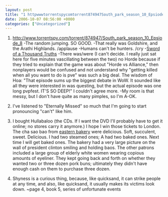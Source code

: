 ```yaml
---
layout: post
title: "1 httpwwwtorrentspycomtorrent874947South_park_season_10_Epsiode_8 The random jumping SO"
date: 2006-10-07 08:56:00 +0000
categories: ["Uncategorized"]
---
```


1. http://www.torrentspy.com/torrent/874947/South_park_season_10_Epsiode_8
-The random jumping. SO GOOD.
-That really was Goldshire, and the Arathi Highlands. /applause
-Humans can't be hunters. /cry
-[Sword of a Thousand Truths](http://www.thottbot.com/?i=53954)
-There was/were (I can't decide. I really just sat here for five minutes vascillating between the two) no Horde because if they tried to explain that the game was about "Horde vs Alliance," then nonplayers would be confused and not understand why "getting killed when all you want to do is pve" was such a big deal. The wisdom of Hoa: "That episode sums up the biggest debate in WoW. It sounded like all they were interested in was questing, but the actual episode was one long pvpfest. IT'S SO DEEP!" I couldn't agree more.
-My room is that messy, but I don't have quite as many pimples, so I'm A-OK.

2. I've listened to "Eternally Missed" so much that I'm going to start pronouncing "can't" like him. 

3. I bought Hullabaloo (the CDs. If I want the DVD I'll probably have to get it online; no stores carry it anymore.) I hope I win those tickets to London. The cha sao bao from [eastern bakery](http://www.yelp.com/biz/2RXWZrFy8nWrjmdS5KilrQ) were delicious. Soft, succulent, sweet. Delicious. I had two steamed ones; A had two baked ones. Next time I will get baked ones. The bakery had a very large picture on the wall of president clinton smiling and holding baos. The other patrons included a large group of elderly white women wearing copious amounts of eyeliner. They kept going back and forth on whether they wanted two or three dozen pork buns; ultimately they didn't have enough cash on them to purchase three dozen.

4. Shyness is a curious thing, because, like quicksand, it can strike people at any time, and also, like quicksand, it usually makes its victims look down. ~page 4, book 5, series of unfortunate events